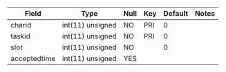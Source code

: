 **Field**|**Type**|**Null**|**Key**|**Default**|**Notes**
-----|-----|-----|-----|-----|-----
charid|int(11) unsigned|NO|PRI|0| 
taskid|int(11) unsigned|NO|PRI|0| 
slot|int(11) unsigned|NO| |0| 
acceptedtime|int(11) unsigned|YES| | | 